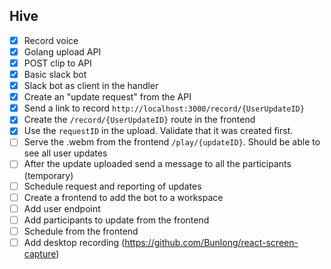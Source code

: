 ## Hive

- [x] Record voice
- [x] Golang upload API
- [x] POST clip to API
- [x] Basic slack bot
- [x] Slack bot as client in the handler
- [x] Create an "update request" from the API
- [x] Send a link to record `http://localhost:3000/record/{UserUpdateID}`
- [x] Create the `/record/{UserUpdateID}` route in the frontend
- [x] Use the `requestID` in the upload. Validate that it was created first.
- [ ] Serve the .webm from the frontend `/play/{updateID}`. Should be able to see all user updates
- [ ] After the update uploaded send a message to all the participants (temporary)
- [ ] Schedule request and reporting of updates
- [ ] Create a frontend to add the bot to a workspace
- [ ] Add user endpoint
- [ ] Add participants to update from the frontend
- [ ] Schedule from the frontend
- [ ] Add desktop recording (https://github.com/Bunlong/react-screen-capture)
